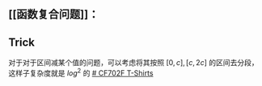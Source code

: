 ## [[函数复合问题]]：



## Trick

 对于对于区间减某个值的问题，可以考虑将其按照 $[0,c],[c,2c]$ 的区间去分段，这样子复杂度就是 $log^2$ 的 [# CF702F T-Shirts](https://www.luogu.com.cn/problem/CF702F)
